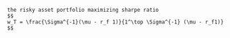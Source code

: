 
    the risky asset portfolio maximizing sharpe ratio
    $$
    w_T = \frac{\Sigma^{-1}(\mu - r_f 1)}{1^\top \Sigma^{-1} (\mu - r_f1)}
    $$